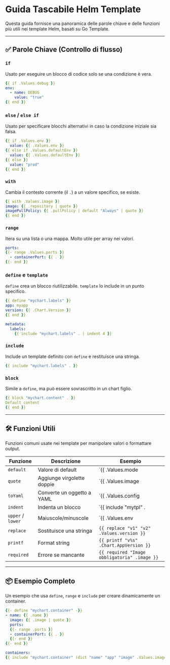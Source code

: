 # Guida Tascabile Helm Template

Questa guida fornisce una panoramica delle parole chiave e delle funzioni più utili nei template Helm, basati su Go Template.

---

## ✅ Parole Chiave (Controllo di flusso)

### `if`
Usato per eseguire un blocco di codice solo se una condizione è vera.
```yaml
{{ if .Values.debug }}
env:
  - name: DEBUG
    value: "true"
{{ end }}
```

### `else` / `else if`
Usato per specificare blocchi alternativi in caso la condizione iniziale sia falsa.
```yaml
{{ if .Values.env }}
  value: {{ .Values.env }}
{{ else if .Values.defaultEnv }}
  value: {{ .Values.defaultEnv }}
{{ else }}
  value: "prod"
{{ end }}
```

### `with`
Cambia il contesto corrente (il `.`) a un valore specifico, se esiste.
```yaml
{{ with .Values.image }}
image: {{ .repository | quote }}
imagePullPolicy: {{ .pullPolicy | default "Always" | quote }}
{{ end }}
```

### `range`
Itera su una lista o una mappa. Molto utile per array nei valori.
```yaml
ports:
{{- range .Values.ports }}
  - containerPort: {{ . }}
{{- end }}
```

### `define` e `template`
`define` crea un blocco riutilizzabile. `template` lo include in un punto specifico.
```yaml
{{ define "mychart.labels" }}
app: myapp
version: {{ .Chart.Version }}
{{ end }}

metadata:
  labels:
    {{ include "mychart.labels" . | indent 4 }}
```

### `include`
Include un template definito con `define` e restituisce una stringa.
```yaml
{{ include "mychart.labels" . }}
```

### `block`
Simile a `define`, ma può essere sovrascritto in un chart figlio.
```yaml
{{ block "mychart.content" . }}
Default content
{{ end }}
```

---

## 🛠 Funzioni Utili

Funzioni comuni usate nei template per manipolare valori o formattare output.

| Funzione         | Descrizione                                     | Esempio                                       |
|------------------|--------------------------------------------------|-----------------------------------------------|
| `default`         | Valore di default                               | `{{ .Values.mode | default "prod" }}`         |
| `quote`           | Aggiunge virgolette doppie                      | `{{ .Values.image | quote }}`                 |
| `toYaml`          | Converte un oggetto a YAML                      | `{{ .Values.config | toYaml | indent 4 }}`    |
| `indent`          | Indenta un blocco                               | `{{ include "mytpl" . | indent 2 }}`          |
| `upper` / `lower` | Maiuscole/minuscole                             | `{{ .Values.env | upper }}`                   |
| `replace`         | Sostituisce una stringa                         | `{{ replace "v1" "v2" .Values.version }}`      |
| `printf`          | Format string                                   | `{{ printf "v%s" .Chart.AppVersion }}`        |
| `required`        | Errore se mancante                              | `{{ required "Image obbligatoria" .image }}`  |

---

## 📦 Esempio Completo
Un esempio che usa `define`, `range` e `include` per creare dinamicamente un container.
```yaml
{{- define "mychart.container" -}}
- name: {{ .name }}
  image: {{ .image | quote }}
  ports:
  {{- range .ports }}
  - containerPort: {{ . }}
  {{- end }}
{{- end }}

containers:
{{ include "mychart.container" (dict "name" "app" "image" .Values.image "ports" .Values.ports) | indent 2 }}
```
